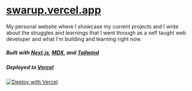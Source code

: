 # [swarup.vercel.app](https://swarup.vercel.app)

My personal website where I showcase my current projects and I write about the struggles and learnings that I went through as a self taught web developer and what I'm building and learning right now.

##### Built with [Next.js](https://github.com/vercel/next.js), [MDX](https://github.com/mdx-js/mdx), and [Tailwind](https://github.com/tailwindlabs/tailwindcss)

##### Deployed to [Vercel](https://vercel.com)

[![Deploy with Vercel](https://vercel.com/button)](https://vercel.com/new/clone?repository-url=https%3A%2F%2Fgithub.com%2Fswarup4741%2Fwebsite)
